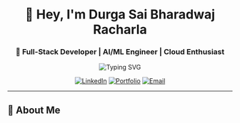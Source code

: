 <div align="center">
  
# 👋 Hey, I'm Durga Sai Bharadwaj Racharla

### 🚀 Full-Stack Developer | AI/ML Engineer | Cloud Enthusiast

<img src="https://readme-typing-svg.herokuapp.com?font=Fira+Code&pause=1000&color=2E9EF7&center=true&vCenter=true&width=435&lines=3.5%2B+Years+of+Experience;Building+Scalable+Applications;AI%2FML+Integration+Specialist;Cloud+%26+DevOps+Enthusiast" alt="Typing SVG" />

[![LinkedIn](https://img.shields.io/badge/LinkedIn-0077B5?style=for-the-badge&logo=linkedin&logoColor=white)](https://www.linkedin.com/in/durga-sai-bharadwaj-racharla)
[![Portfolio](https://img.shields.io/badge/Portfolio-FF5722?style=for-the-badge&logo=google-chrome&logoColor=white)](https://racharlabharadwaj.netlify.app/)
[![Email](https://img.shields.io/badge/Email-D14836?style=for-the-badge&logo=gmail&logoColor=white)](mailto:bharadwajdurgasai@gmail.com)

</div>

---

## 🎯 About Me
```typescript

